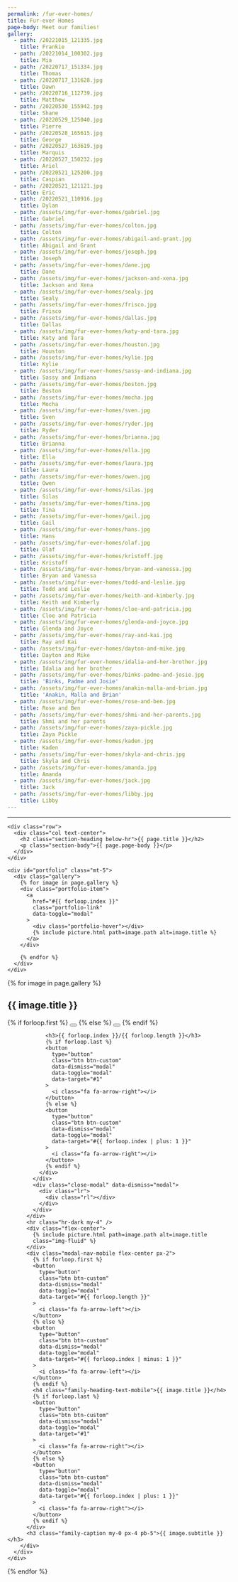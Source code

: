 ```yaml
---
permalink: /fur-ever-homes/
title: Fur-ever Homes
page-body: Meet our families!
gallery:
  - path: /20221015_121335.jpg
    title: Frankie
  - path: /20221014_100302.jpg
    title: Mia
  - path: /20220717_151334.jpg
    title: Thomas
  - path: /20220717_131628.jpg
    title: Dawn
  - path: /20220716_112739.jpg
    title: Matthew
  - path: /20220530_155942.jpg
    title: Shane
  - path: /20220529_125040.jpg
    title: Pierre
  - path: /20220528_165615.jpg
    title: George
  - path: /20220527_163619.jpg
    title: Marquis
  - path: /20220527_150232.jpg
    title: Ariel
  - path: /20220521_125200.jpg
    title: Caspian
  - path: /20220521_121121.jpg
    title: Eric
  - path: /20220521_110916.jpg
    title: Dylan
  - path: /assets/img/fur-ever-homes/gabriel.jpg
    title: Gabriel
  - path: /assets/img/fur-ever-homes/colton.jpg
    title: Colton
  - path: /assets/img/fur-ever-homes/abigail-and-grant.jpg
    title: Abigail and Grant
  - path: /assets/img/fur-ever-homes/joseph.jpg
    title: Joseph
  - path: /assets/img/fur-ever-homes/dane.jpg
    title: Dane
  - path: /assets/img/fur-ever-homes/jackson-and-xena.jpg
    title: Jackson and Xena
  - path: /assets/img/fur-ever-homes/sealy.jpg
    title: Sealy
  - path: /assets/img/fur-ever-homes/frisco.jpg
    title: Frisco
  - path: /assets/img/fur-ever-homes/dallas.jpg
    title: Dallas
  - path: /assets/img/fur-ever-homes/katy-and-tara.jpg
    title: Katy and Tara
  - path: /assets/img/fur-ever-homes/houston.jpg
    title: Houston
  - path: /assets/img/fur-ever-homes/kylie.jpg
    title: Kylie
  - path: /assets/img/fur-ever-homes/sassy-and-indiana.jpg
    title: Sassy and Indiana
  - path: /assets/img/fur-ever-homes/boston.jpg
    title: Boston
  - path: /assets/img/fur-ever-homes/mocha.jpg
    title: Mocha
  - path: /assets/img/fur-ever-homes/sven.jpg
    title: Sven
  - path: /assets/img/fur-ever-homes/ryder.jpg
    title: Ryder
  - path: /assets/img/fur-ever-homes/brianna.jpg
    title: Brianna
  - path: /assets/img/fur-ever-homes/ella.jpg
    title: Ella
  - path: /assets/img/fur-ever-homes/laura.jpg
    title: Laura
  - path: /assets/img/fur-ever-homes/owen.jpg
    title: Owen
  - path: /assets/img/fur-ever-homes/silas.jpg
    title: Silas
  - path: /assets/img/fur-ever-homes/tina.jpg
    title: Tina
  - path: /assets/img/fur-ever-homes/gail.jpg
    title: Gail
  - path: /assets/img/fur-ever-homes/hans.jpg
    title: Hans
  - path: /assets/img/fur-ever-homes/olaf.jpg
    title: Olaf
  - path: /assets/img/fur-ever-homes/kristoff.jpg
    title: Kristoff
  - path: /assets/img/fur-ever-homes/bryan-and-vanessa.jpg
    title: Bryan and Vanessa
  - path: /assets/img/fur-ever-homes/todd-and-leslie.jpg
    title: Todd and Leslie
  - path: /assets/img/fur-ever-homes/keith-and-kimberly.jpg
    title: Keith and Kimberly
  - path: /assets/img/fur-ever-homes/cloe-and-patricia.jpg
    title: Cloe and Patricia
  - path: /assets/img/fur-ever-homes/glenda-and-joyce.jpg
    title: Glenda and Joyce
  - path: /assets/img/fur-ever-homes/ray-and-kai.jpg
    title: Ray and Kai
  - path: /assets/img/fur-ever-homes/dayton-and-mike.jpg
    title: Dayton and Mike
  - path: /assets/img/fur-ever-homes/idalia-and-her-brother.jpg
    title: Idalia and her brother
  - path: /assets/img/fur-ever-homes/binks-padme-and-josie.jpg
    title: 'Binks, Padme and Josie'
  - path: /assets/img/fur-ever-homes/anakin-malla-and-brian.jpg
    title: 'Anakin, Malla and Brian'
  - path: /assets/img/fur-ever-homes/rose-and-ben.jpg
    title: Rose and Ben
  - path: /assets/img/fur-ever-homes/shmi-and-her-parents.jpg
    title: Shmi and her parents
  - path: /assets/img/fur-ever-homes/zaya-pickle.jpg
    title: Zaya Pickle
  - path: /assets/img/fur-ever-homes/kaden.jpg
    title: Kaden
  - path: /assets/img/fur-ever-homes/skyla-and-chris.jpg
    title: Skyla and Chris
  - path: /assets/img/fur-ever-homes/amanda.jpg
    title: Amanda
  - path: /assets/img/fur-ever-homes/jack.jpg
    title: Jack
  - path: /assets/img/fur-ever-homes/libby.jpg
    title: Libby
---
```









<section>
  <div class="container">
    <hr class="hr-dark" />

    <div class="row">
      <div class="col text-center">
        <h2 class="section-heading below-hr">{{ page.title }}</h2>
        <p class="section-body">{{ page.page-body }}</p>
      </div>
    </div>

    <div id="portfolio" class="mt-5">
      <div class="gallery">
        {% for image in page.gallery %}
        <div class="portfolio-item">
          <a
            href="#{{ forloop.index }}"
            class="portfolio-link"
            data-toggle="modal"
          >
            <div class="portfolio-hover"></div>
            {% include picture.html path=image.path alt=image.title %}
          </a>
        </div>

        {% endfor %}
      </div>
    </div>
  </div>
</section>

<!-- Fur-ever Homes Modals -->
{% for image in page.gallery %}
<div
  class="portfolio-modal modal"
  id="{{ forloop.index }}"
  tabindex="-1"
  role="dialog"
  aria-hidden="true"
>
  <div class="modal-content">
    <div class="container">
      <div class="row">
        <div class="modal-body">
          <div>
            <div class="family-heading">
              <h2>{{ image.title }}</h2>
              <div class="flex-center">
                {% if forloop.first %}
                <button
                  type="button"
                  class="btn btn-custom"
                  data-dismiss="modal"
                  data-toggle="modal"
                  data-target="#{{ forloop.length }}"
                >
                  <i class="fa fa-arrow-left"></i>
                </button>
                {% else %}
                <button
                  type="button"
                  class="btn btn-custom"
                  data-dismiss="modal"
                  data-toggle="modal"
                  data-target="#{{ forloop.index | minus: 1 }}"
                >
                  <i class="fa fa-arrow-left"></i>
                </button>
                {% endif %}

                <h3>{{ forloop.index }}/{{ forloop.length }}</h3>
                {% if forloop.last %}
                <button
                  type="button"
                  class="btn btn-custom"
                  data-dismiss="modal"
                  data-toggle="modal"
                  data-target="#1"
                >
                  <i class="fa fa-arrow-right"></i>
                </button>
                {% else %}
                <button
                  type="button"
                  class="btn btn-custom"
                  data-dismiss="modal"
                  data-toggle="modal"
                  data-target="#{{ forloop.index | plus: 1 }}"
                >
                  <i class="fa fa-arrow-right"></i>
                </button>
                {% endif %}
              </div>
            </div>
            <div class="close-modal" data-dismiss="modal">
              <div class="lr">
                <div class="rl"></div>
              </div>
            </div>
          </div>
          <hr class="hr-dark my-4" />
          <div class="flex-center">
            {% include picture.html path=image.path alt=image.title
            class="img-fluid" %}
          </div>
          <div class="modal-nav-mobile flex-center px-2">
            {% if forloop.first %}
            <button
              type="button"
              class="btn btn-custom"
              data-dismiss="modal"
              data-toggle="modal"
              data-target="#{{ forloop.length }}"
            >
              <i class="fa fa-arrow-left"></i>
            </button>
            {% else %}
            <button
              type="button"
              class="btn btn-custom"
              data-dismiss="modal"
              data-toggle="modal"
              data-target="#{{ forloop.index | minus: 1 }}"
            >
              <i class="fa fa-arrow-left"></i>
            </button>
            {% endif %}
            <h4 class="family-heading-text-mobile">{{ image.title }}</h4>
            {% if forloop.last %}
            <button
              type="button"
              class="btn btn-custom"
              data-dismiss="modal"
              data-toggle="modal"
              data-target="#1"
            >
              <i class="fa fa-arrow-right"></i>
            </button>
            {% else %}
            <button
              type="button"
              class="btn btn-custom"
              data-dismiss="modal"
              data-toggle="modal"
              data-target="#{{ forloop.index | plus: 1 }}"
            >
              <i class="fa fa-arrow-right"></i>
            </button>
            {% endif %}
          </div>
          <h3 class="family-caption my-0 px-4 pb-5">{{ image.subtitle }}</h3>
        </div>
      </div>
    </div>
  </div>
</div>
{% endfor %}
